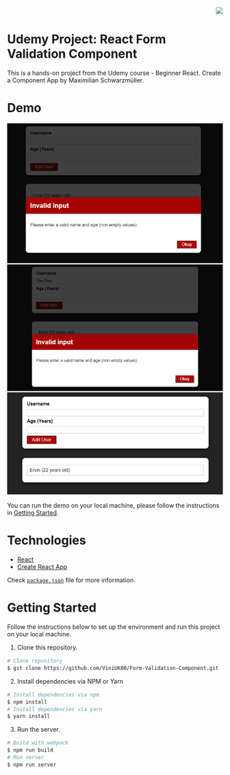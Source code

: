 <div align="right">
  <img src="https://img.shields.io/badge/Completion-100%25-blue.svg" />
  </a>
</div>

# Udemy Project: React Form Validation Component
This is a hands-on project from the Udemy course - Beginner React. Create a Component App by Maximilian Schwarzmüller.


# Demo

<div align="center">
  <img src="demo/demo 3.PNG" />
  <img src="demo/demo1.PNG" />
  <img src="demo/demo 2.PNG" />
</div>

You can run the demo on your local machine, please follow the instructions in [Getting Started](#getting-started).

# Technologies

- [React](https://reactjs.org/)
- [Create React App](https://create-react-app.dev/docs/getting-started/)

Check [`package.json`](./package.json) file for more information.

# Getting Started

Follow the instructions below to set up the environment and run this project on your local machine.

1. Clone this repository.

```bash
# Clone repository
$ git clone https://github.com/ViniUK00/Form-Validation-Component.git
```

2. Install dependencies via NPM or Yarn

```bash
# Install dependencies via npm
$ npm install
# Install dependencies via yarn
$ yarn install
```

3. Run the server.

```bash
# Build with webpack
$ npm run build
# Run server
$ npm run server
```
